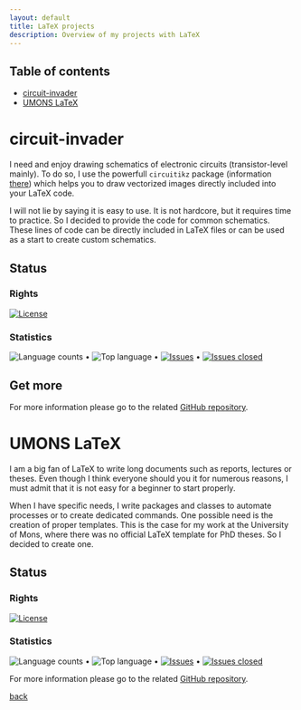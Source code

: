 ```yaml
---
layout: default
title: LaTeX projects
description: Overview of my projects with LaTeX
---
```


## Table of contents

- [circuit-invader](#circuit-invader)
- [UMONS LaTeX](#umons-latex)


# circuit-invader

I need and enjoy drawing schematics of electronic circuits (transistor-level mainly).
To do so, I use the powerfull `circuitikz` package (information [there](https://github.com/circuitikz/circuitikz)) which helps you to draw vectorized images directly included into your LaTeX code.

I will not lie by saying it is easy to use.
It is not hardcore, but it requires time to practice.
So I decided to provide the code for common schematics.
These lines of code can be directly included in LaTeX files or can be used as a start to create custom schematics.


## Status

### Rights

[![License](https://img.shields.io/github/license/Arkh42/circuit-invader?color=blue)](LICENSE)


### Statistics

![Language counts](https://img.shields.io/github/languages/count/Arkh42/circuit-invader)
&bull;
![Top language](https://img.shields.io/github/languages/top/Arkh42/circuit-invader)
&bull;
[![Issues](https://img.shields.io/github/issues-raw/Arkh42/circuit-invader)](https://github.com/Arkh42/circuit-invader/issues?q=is%3Aopen+is%3Aissue)
&bull;
[![Issues closed](https://img.shields.io/github/issues-closed-raw/Arkh42/circuit-invader)](https://github.com/Arkh42/circuit-invader/issues?q=is%3Aissue+is%3Aclosed)


## Get more

For more information please go to the related [GitHub repository](https://github.com/Arkh42/circuit-invader).



# UMONS LaTeX

I am a big fan of LaTeX to write long documents such as reports, lectures or theses.
Even though I think everyone should you it for numerous reasons, I must admit that it is not easy for a beginner to start properly.

When I have specific needs, I write packages and classes to automate processes or to create dedicated commands.
One possible need is the creation of proper templates.
This is the case for my work at the University of Mons, where there was no official LaTeX template for PhD theses.
So I decided to create one.


## Status

### Rights

[![License](https://img.shields.io/github/license/Arkh42/UMONS_latex?color=blue)](LICENSE)


### Statistics

![Language counts](https://img.shields.io/github/languages/count/Arkh42/UMONS_latex)
&bull;
![Top language](https://img.shields.io/github/languages/top/Arkh42/UMONS_latex)
&bull;
[![Issues](https://img.shields.io/github/issues-raw/Arkh42/UMONS_latex)](https://github.com/Arkh42/UMONS_latex/issues?q=is%3Aopen+is%3Aissue)
&bull;
[![Issues closed](https://img.shields.io/github/issues-closed-raw/Arkh42/UMONS_latex)](https://github.com/Arkh42/UMONS_latex/issues?q=is%3Aissue+is%3Aclosed)


For more information please go to the related [GitHub repository](https://github.com/Arkh42/UMONS_latex).


[back](../project)
